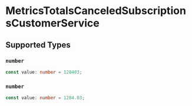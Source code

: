 # MetricsTotalsCanceledSubscriptionsCustomerService


## Supported Types

### `number`

```typescript
const value: number = 128403;
```

### `number`

```typescript
const value: number = 1284.03;
```

